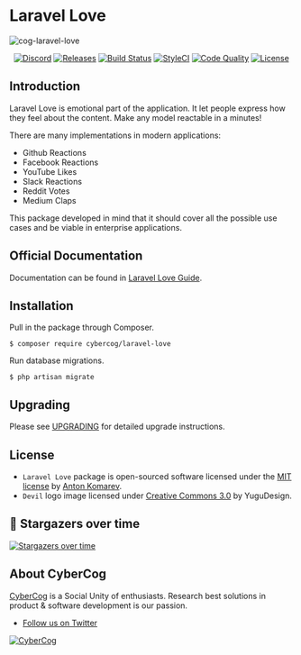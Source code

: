 # Laravel Love

![cog-laravel-love](https://user-images.githubusercontent.com/1849174/34500991-094a66da-f01e-11e7-9a6c-0480f1564338.png)

<p align="center">
<a href="https://discord.gg/dSyyNrg"><img src="https://img.shields.io/static/v1?logo=discord&label=&message=Discord&color=36393f&style=flat-square" alt="Discord"></a>
<a href="https://github.com/cybercog/laravel-love/releases"><img src="https://img.shields.io/github/release/cybercog/laravel-love.svg?style=flat-square" alt="Releases"></a>
<a href="https://travis-ci.org/cybercog/laravel-love"><img src="https://img.shields.io/travis/cybercog/laravel-love/master.svg?style=flat-square" alt="Build Status"></a>
<a href="https://styleci.io/repos/116058336"><img src="https://styleci.io/repos/116058336/shield" alt="StyleCI"></a>
<a href="https://scrutinizer-ci.com/g/cybercog/laravel-love/?branch=master"><img src="https://img.shields.io/scrutinizer/g/cybercog/laravel-love.svg?style=flat-square" alt="Code Quality"></a>
<a href="https://github.com/cybercog/laravel-love/blob/master/LICENSE"><img src="https://img.shields.io/github/license/cybercog/laravel-love.svg?style=flat-square" alt="License"></a>
</p>

## Introduction

Laravel Love is emotional part of the application. It let people express how they feel about the content.
Make any model reactable in a minutes!

There are many implementations in modern applications:

- Github Reactions
- Facebook Reactions
- YouTube Likes
- Slack Reactions
- Reddit Votes
- Medium Claps

This package developed in mind that it should cover all the possible use cases and be viable in enterprise applications.

## Official Documentation

Documentation can be found in [Laravel Love Guide].

## Installation

Pull in the package through Composer.

```shell script
$ composer require cybercog/laravel-love
```

Run database migrations.

```shell script
$ php artisan migrate
```

## Upgrading

Please see [UPGRADING](UPGRADING.md) for detailed upgrade instructions.

## License

- `Laravel Love` package is open-sourced software licensed under the [MIT license](LICENSE) by [Anton Komarev].
- `Devil` logo image licensed under [Creative Commons 3.0](https://creativecommons.org/licenses/by/3.0/us/) by YuguDesign.

## 🌟 Stargazers over time

[![Stargazers over time](https://chart.yhype.me/github/repository-star/v1/MDEwOlJlcG9zaXRvcnkxMTYwNTgzMzY=.svg)](https://yhype.me?utm_source=github&utm_medium=cybercog-laravel-love&utm_content=repository-star-cumulative)

## About CyberCog

[CyberCog] is a Social Unity of enthusiasts. Research best solutions in product & software development is our passion.

- [Follow us on Twitter](https://twitter.com/cybercog)

<a href="https://cybercog.su"><img src="https://cloud.githubusercontent.com/assets/1849174/18418932/e9edb390-7860-11e6-8a43-aa3fad524664.png" alt="CyberCog"></a>

[Anton Komarev]: https://komarev.com
[CyberCog]: https://cybercog.su
[Laravel Love Guide]: https://laravel-love.readme.io/docs
